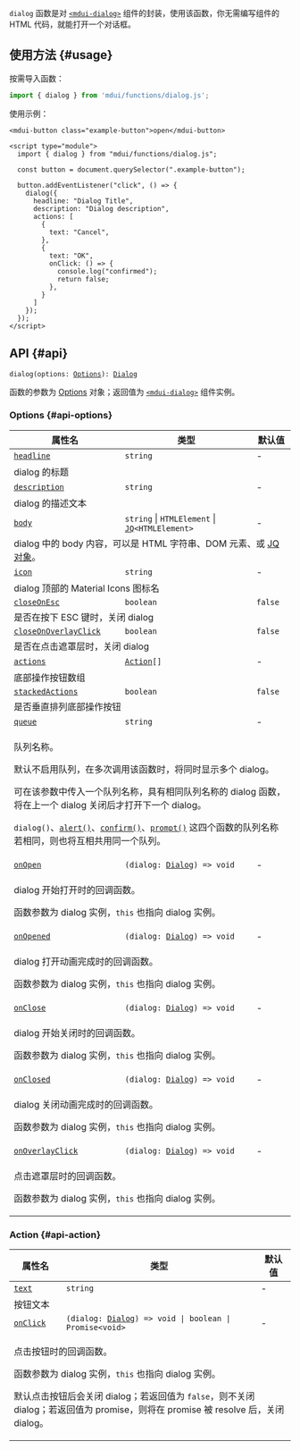 `dialog` 函数是对 [`<mdui-dialog>`](/zh-cn/docs/2/components/dialog) 组件的封装，使用该函数，你无需编写组件的 HTML 代码，就能打开一个对话框。

## 使用方法 {#usage}

按需导入函数：

```js
import { dialog } from 'mdui/functions/dialog.js';
```

使用示例：

```html,example
<mdui-button class="example-button">open</mdui-button>

<script type="module">
  import { dialog } from "mdui/functions/dialog.js";

  const button = document.querySelector(".example-button");

  button.addEventListener("click", () => {
    dialog({
      headline: "Dialog Title",
      description: "Dialog description",
      actions: [
        {
          text: "Cancel",
        },
        {
          text: "OK",
          onClick: () => {
            console.log("confirmed");
            return false;
          },
        }
      ]
    });
  });
</script>
```

## API {#api}

<pre><code class="nohighlight">dialog(options: <a href="#api-options">Options</a>): <a href="/zh-cn/docs/2/components/dialog">Dialog</a></code></pre>

函数的参数为 [Options](#api-options) 对象；返回值为 [`<mdui-dialog>`](/zh-cn/docs/2/components/dialog) 组件实例。

### Options {#api-options}

<table>
  <thead>
    <tr>
      <th>属性名</th>
      <th>类型</th>
      <th>默认值</th>
    </tr>
  </thead>
  <tbody>
    <tr id="options-headline">
      <td><a href="#options-headline"><code>headline</code></a></td>
      <td><code>string</code></td>
      <td>-</td>
    </tr>
    <tr>
      <td colspan="3">dialog 的标题</td>
    </tr>
    <tr id="options-description">
      <td><a href="#options-description"><code>description</code></a></td>
      <td><code>string</code></td>
      <td>-</td>
    </tr>
    <tr>
      <td colspan="3">dialog 的描述文本</td>
    </tr>
    <tr id="options-body">
      <td><a href="#options-body"><code>body</code></a></td>
      <td><code>string</code> | <code>HTMLElement</code> | <code><a href="/zh-cn/docs/2/functions/jq">JQ</a>&lt;HTMLElement&gt;</code></td>
      <td>-</td>
    </tr>
    <tr>
      <td colspan="3">dialog 中的 body 内容，可以是 HTML 字符串、DOM 元素、或 <a href="/en/docs/2/functions/jq">JQ 对象</a>。</td>
    </tr>
    <tr id="options-icon">
      <td><a href="#options-icon"><code>icon</code></a></td>
      <td><code>string</code></td>
      <td>-</td>
    </tr>
    <tr>
      <td colspan="3">dialog 顶部的 Material Icons 图标名</td>
    </tr>
    <tr id="options-closeOnEsc">
      <td><a href="#options-closeOnEsc"><code>closeOnEsc</code></a></td>
      <td><code>boolean</code></td>
      <td><code>false</code></td>
    </tr>
    <tr>
      <td colspan="3">是否在按下 ESC 键时，关闭 dialog</td>
    </tr>
    <tr id="options-closeOnOverlayClick">
      <td><a href="#options-closeOnOverlayClick"><code>closeOnOverlayClick</code></a></td>
      <td><code>boolean</code></td>
      <td><code>false</code></td>
    </tr>
    <tr>
      <td colspan="3">是否在点击遮罩层时，关闭 dialog</td>
    </tr>
    <tr id="options-actions">
      <td><a href="#options-actions"><code>actions</code></a></td>
      <td><code><a href="#api-action">Action</a>[]</code></td>
      <td>-</td>
    </tr>
    <tr>
      <td colspan="3">底部操作按钮数组</td>
    </tr>
    <tr id="options-stackedActions">
      <td><a href="#options-stackedActions"><code>stackedActions</code></a></td>
      <td><code>boolean</code></td>
      <td><code>false</code></td>
    </tr>
    <tr>
      <td colspan="3">是否垂直排列底部操作按钮</td>
    </tr>
    <tr id="options-queue">
      <td><a href="#options-queue"><code>queue</code></a></td>
      <td><code>string</code></td>
      <td>-</td>
    </tr>
    <tr>
      <td colspan="3">
        <p>队列名称。</p>
        <p>默认不启用队列，在多次调用该函数时，将同时显示多个 dialog。</p>
        <p>可在该参数中传入一个队列名称，具有相同队列名称的 dialog 函数，将在上一个 dialog 关闭后才打开下一个 dialog。</p>
        <p><code>dialog()</code>、<a href="/zh-cn/docs/2/functions/alert"><code>alert()</code></a>、<a href="/zh-cn/docs/2/functions/confirm"><code>confirm()</code></a>、<a href="/zh-cn/docs/2/functions/prompt"><code>prompt()</code></a> 这四个函数的队列名称若相同，则也将互相共用同一个队列。</p>
      </td>
    </tr>
    <tr id="options-onOpen">
      <td><a href="#options-onOpen"><code>onOpen</code></a></td>
      <td><code>(dialog: <a href="/zh-cn/docs/2/components/dialog">Dialog</a>) => void</code></td>
      <td>-</td>
    </tr>
    <tr>
      <td colspan="3">
        <p>dialog 开始打开时的回调函数。</p>
        <p>函数参数为 dialog 实例，<code>this</code> 也指向 dialog 实例。</p>
      </td>
    </tr>
    <tr id="options-onOpened">
      <td><a href="#options-onOpened"><code>onOpened</code></a></td>
      <td><code>(dialog: <a href="/zh-cn/docs/2/components/dialog">Dialog</a>) => void</code></td>
      <td>-</td>
    </tr>
    <tr>
      <td colspan="3">
        <p>dialog 打开动画完成时的回调函数。</p>
        <p>函数参数为 dialog 实例，<code>this</code> 也指向 dialog 实例。</p>
      </td>
    </tr>
    <tr id="options-onClose">
      <td><a href="#options-onClose"><code>onClose</code></a></td>
      <td><code>(dialog: <a href="/zh-cn/docs/2/components/dialog">Dialog</a>) => void</code></td>
      <td>-</td>
    </tr>
    <tr>
      <td colspan="3">
        <p>dialog 开始关闭时的回调函数。</p>
        <p>函数参数为 dialog 实例，<code>this</code> 也指向 dialog 实例。</p>
      </td>
    </tr>
    <tr id="options-onClosed">
      <td><a href="#options-onClosed"><code>onClosed</code></a></td>
      <td><code>(dialog: <a href="/zh-cn/docs/2/components/dialog">Dialog</a>) => void</code></td>
      <td>-</td>
    </tr>
    <tr>
      <td colspan="3">
        <p>dialog 关闭动画完成时的回调函数。</p>
        <p>函数参数为 dialog 实例，<code>this</code> 也指向 dialog 实例。</p>
      </td>
    </tr>
    <tr id="options-onOverlayClick">
      <td><a href="#options-onOverlayClick"><code>onOverlayClick</code></a></td>
      <td><code>(dialog: <a href="/zh-cn/docs/2/components/dialog">Dialog</a>) => void</code></td>
      <td>-</td>
    </tr>
    <tr>
      <td colspan="3">
        <p>点击遮罩层时的回调函数。</p>
        <p>函数参数为 dialog 实例，<code>this</code> 也指向 dialog 实例。</p>
      </td>
    </tr>
  </tbody>
</table>

### Action {#api-action}

<table>
  <thead>
    <tr>
      <th>属性名</th>
      <th>类型</th>
      <th>默认值</th>
    </tr>
  </thead>
  <tbody>
    <tr id="action-text">
      <td><a href="#action-text"><code>text</code></a></td>
      <td><code>string</code></td>
      <td>-</td>
    </tr>
    <tr>
      <td colspan="3">按钮文本</td>
    </tr>
    <tr id="action-onClick">
      <td><a href="#action-onClick"><code>onClick</code></a></td>
      <td><code>(dialog: <a href="/zh-cn/docs/2/components/dialog">Dialog</a>) => void | boolean | Promise&lt;void&gt;</code></td>
      <td>-</td>
    </tr>
    <tr>
      <td colspan="3">
        <p>点击按钮时的回调函数。</p>
        <p>函数参数为 dialog 实例，<code>this</code> 也指向 dialog 实例。</p>
        <p>默认点击按钮后会关闭 dialog；若返回值为 <code>false</code>，则不关闭 dialog；若返回值为 promise，则将在 promise 被 resolve 后，关闭 dialog。</p>
      </td>
    </tr>
  </tbody>
</table>
